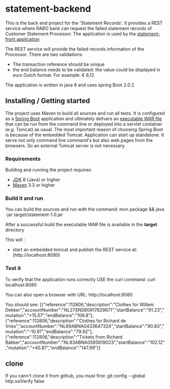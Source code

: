 # statement-backend

This is the back end project for the 'Statement Records'. It provides a REST service where RABO bank can request the failed statement records of Customer Statement Processor.
The application is used by the [statement-front application](http://localhost:4200)

The REST service will provide the failed records information of the Processor.
There are two validations:

* The transaction reference should be unique
* the end balance needs to be validated: the value could be displayed in euro Dutch format. For example: € 8,12

The application is written in java 8 and uses spring Boot 2.0.2

## Installing / Getting started
The project uses Maven to build all sources and run all tests. It is configured as a [Spring Boot](http://projects.spring.io/spring-boot/) application and ultimately delivers an [executable WAR file](http://docs.spring.io/spring-boot/docs/current/reference/htmlsingle/#build-tool-plugins-maven-packaging) that can be run from the command line or deployed into a servlet container (e.g. Tomcat) as usual.
The most important reason of choosing Spring Boot is because of the embedded Tomcat. Application can start up standalone.  It serve not only command line command's but also web pages from the browsers.
So an external Tomcat server is not necessary.

### Requirements
Building and running the project requires:

* [JDK](http://www.oracle.com/technetwork/java/javase/downloads/index.html) 8 (Java) or higher
* [Maven](http://maven.apache.org/download.cgi) 3.3 or higher


### Build it and run
You can build the sources and run with the command:
mvn package && java -jar target/statement-1.0.jar

After a successful build the executable WAR file is available in the **target** directory

This will :
* start an embedded tomcat and publish the REST service at: (http://localhost:8080)


### Test it
To verify that the application runs correctly USE the curl command:
curl localhost:8080

You can also open a  browser with URL: http://localhost:8080

You should see:
[{"reference":112806,"description":"Clothes for Willem Dekker","accountNumber":"NL27SNSB0917829871","startBalance":"91.23","mutation":"+15.57","endBalance":"106.8"},{"reference":112806,"description":"Clothes for Richard de Vries","accountNumber":"NL69ABNA0433647324","startBalance":"90.83","mutation":"-10.91","endBalance":"79.92"},{"reference":112806,"description":"Tickets from Richard Bakker","accountNumber":"NL93ABNA0585619023","startBalance":"102.12","mutation":"+45.87","endBalance":"147.99"}]


## clone
If you cann't clone it from github, you must first:
git config --global http.sslVerify false